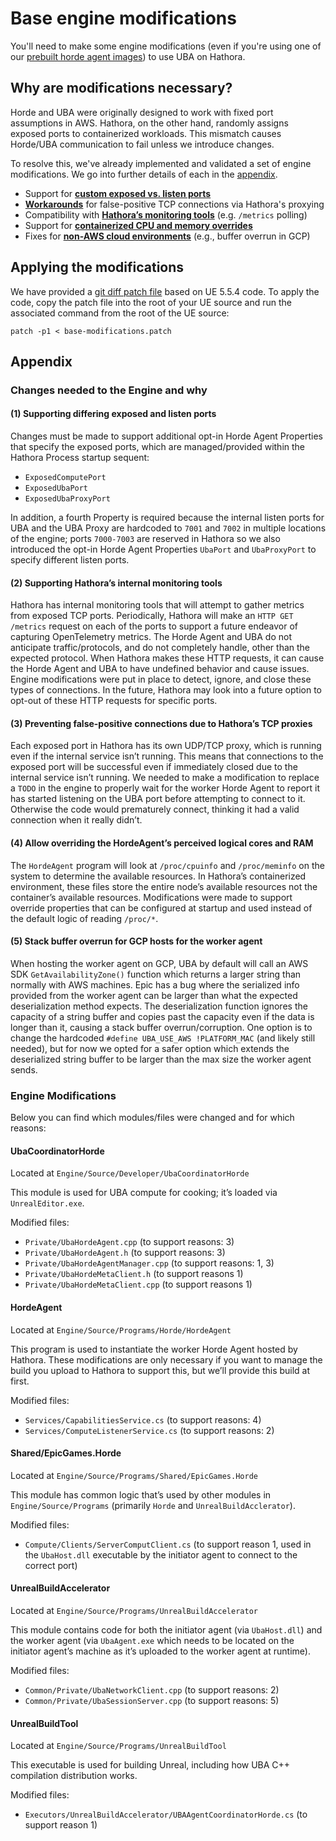 # Base engine modifications

You'll need to make some engine modifications (even if you're using one of our [prebuilt horde agent images](../hathora-build/overview.md#using-prebuilt-images)) to use UBA on Hathora.

## Why are modifications necessary?

Horde and UBA were originally designed to work with fixed port assumptions in AWS. Hathora, on the other hand, randomly assigns exposed ports to containerized workloads. This mismatch causes Horde/UBA communication to fail unless we introduce changes.

To resolve this, we've already implemented and validated a set of engine modifications. We go into further details of each in the [appendix](#appendix).

- Support for [**custom exposed vs. listen ports**](#1-supporting-differing-exposed-and-listen-ports)
- [**Workarounds**](#3-preventing-false-positive-connections-due-to-hathoras-tcp-proxies) for false-positive TCP connections via Hathora's proxying
- Compatibility with [**Hathora’s monitoring tools**](#2-supporting-hathoras-internal-monitoring-tools) (e.g. `/metrics` polling)
- Support for [**containerized CPU and memory overrides**](#4-allow-overriding-the-hordeagents-perceived-logical-cores-and-ram)
- Fixes for [**non-AWS cloud environments**](#5-stack-buffer-overrun-for-gcp-hosts-for-the-worker-agent) (e.g., buffer overrun in GCP)

## Applying the modifications

We have provided a [git diff patch file](./base-modifications.patch) based on UE 5.5.4 code. To apply the code, copy the patch file into the root of your UE source and run the associated command from the root of the UE source:

```
patch -p1 < base-modifications.patch
```

## Appendix

### Changes needed to the Engine and why

#### (1) Supporting differing exposed and listen ports

Changes must be made to support additional opt-in Horde Agent Properties that specify the exposed ports, which are managed/provided within the Hathora Process startup sequent:

- `ExposedComputePort`
- `ExposedUbaPort`
- `ExposedUbaProxyPort`

In addition, a fourth Property is required because the internal listen ports for UBA and the UBA Proxy are hardcoded to `7001` and `7002` in multiple locations of the engine; ports `7000-7003` are reserved in Hathora so we also introduced the opt-in Horde Agent Properties `UbaPort` and `UbaProxyPort` to specify different listen ports.

#### (2) Supporting Hathora’s internal monitoring tools

Hathora has internal monitoring tools that will attempt to gather metrics from exposed TCP ports. Periodically, Hathora will make an `HTTP GET /metrics` request on each of the ports to support a future endeavor of capturing OpenTelemetry metrics. The Horde Agent and UBA do not anticipate traffic/protocols, and do not completely handle, other than the expected protocol. When Hathora makes these HTTP requests, it can cause the Horde Agent and UBA to have undefined behavior and cause issues. Engine modifications were put in place to detect, ignore, and close these types of connections. In the future, Hathora may look into a future option to opt-out of these HTTP requests for specific ports.

#### (3) Preventing false-positive connections due to Hathora’s TCP proxies

Each exposed port in Hathora has its own UDP/TCP proxy, which is running even if the internal service isn’t running. This means that connections to the exposed port will be successful even if immediately closed due to the internal service isn’t running. We needed to make a modification to replace a `TODO` in the engine to properly wait for the worker Horde Agent to report it has started listening on the UBA port before attempting to connect to it. Otherwise the code would prematurely connect, thinking it had a valid connection when it really didn’t.

#### (4) Allow overriding the HordeAgent’s perceived logical cores and RAM

The `HordeAgent` program will look at `/proc/cpuinfo` and `/proc/meminfo` on the system to determine the available resources. In Hathora’s containerized environment, these files store the entire node’s available resources not the container’s available resources. Modifications were made to support override properties that can be configured at startup and used instead of the default logic of reading `/proc/*`.

#### (5) Stack buffer overrun for GCP hosts for the worker agent

When hosting the worker agent on GCP, UBA by default will call an AWS SDK `GetAvailabilityZone()` function which returns a larger string than normally with AWS machines. Epic has a bug where the serialized info provided from the worker agent can be larger than what the expected deserialization method expects. The deserialization function ignores the capacity of a string buffer and copies past the capacity even if the data is longer than it, causing a stack buffer overrun/corruption. One option is to change the hardcoded `#define UBA_USE_AWS !PLATFORM_MAC` (and likely still needed), but for now we opted for a safer option which extends the deserialized string buffer to be larger than the max size the worker agent sends.

### Engine Modifications

Below you can find which modules/files were changed and for which reasons:

#### UbaCoordinatorHorde

Located at `Engine/Source/Developer/UbaCoordinatorHorde`

This module is used for UBA compute for cooking; it’s loaded via `UnrealEditor.exe`.

Modified files:

- `Private/UbaHordeAgent.cpp` (to support reasons: 3)
- `Private/UbaHordeAgent.h` (to support reasons: 3)
- `Private/UbaHordeAgentManager.cpp` (to support reasons: 1, 3)
- `Private/UbaHordeMetaClient.h` (to support reasons 1)
- `Private/UbaHordeMetaClient.cpp` (to support reasons 1)

#### HordeAgent

Located at `Engine/Source/Programs/Horde/HordeAgent`

This program is used to instantiate the worker Horde Agent hosted by Hathora. These modifications are only necessary if you want to manage the build you upload to Hathora to support this, but we’ll provide this build at first.

Modified files:

- `Services/CapabilitiesService.cs` (to support reasons: 4)
- `Services/ComputeListenerService.cs` (to support reasons: 2)

#### Shared/EpicGames.Horde

Located at `Engine/Source/Programs/Shared/EpicGames.Horde`

This module has common logic that’s used by other modules in `Engine/Source/Programs` (primarily `Horde` and `UnrealBuildAcclerator`).

Modified files:

- `Compute/Clients/ServerComputClient.cs` (to support reason 1, used in the `UbaHost.dll` executable by the initiator agent to connect to the correct port)

#### UnrealBuildAccelerator

Located at `Engine/Source/Programs/UnrealBuildAccelerator`

This module contains code for both the initiator agent (via `UbaHost.dll`) and the worker agent (via `UbaAgent.exe` which needs to be located on the initiator agent’s machine as it’s uploaded to the worker agent at runtime).

Modified files:

- `Common/Private/UbaNetworkClient.cpp` (to support reasons: 2)
- `Common/Private/UbaSessionServer.cpp` (to support reasons: 5)

#### UnrealBuildTool

Located at `Engine/Source/Programs/UnrealBuildTool`

This executable is used for building Unreal, including how UBA C++ compilation distribution works.

Modified files:

- `Executors/UnrealBuildAccelerator/UBAAgentCoordinatorHorde.cs` (to support reason 1)